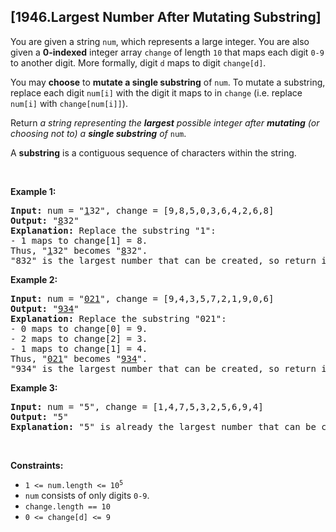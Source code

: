 ## [1946.Largest Number After Mutating Substring]
<p>You are given a string <code>num</code>, which represents a large integer. You are also given a <strong>0-indexed</strong> integer array <code>change</code> of length <code>10</code> that maps each digit <code>0-9</code> to another digit. More formally, digit <code>d</code> maps to digit <code>change[d]</code>.</p>

<p>You may <strong>choose</strong> to <b>mutate a single substring</b> of <code>num</code>. To mutate a substring, replace each digit <code>num[i]</code> with the digit it maps to in <code>change</code> (i.e. replace <code>num[i]</code> with <code>change[num[i]]</code>).</p>

<p>Return <em>a string representing the <strong>largest</strong> possible integer after <strong>mutating</strong> (or choosing not to) a <strong>single substring</strong> of </em><code>num</code>.</p>

<p>A <strong>substring</strong> is a contiguous sequence of characters within the string.</p>

<p>&nbsp;</p>
<p><strong class="example">Example 1:</strong></p>

<pre>
<strong>Input:</strong> num = &quot;<u>1</u>32&quot;, change = [9,8,5,0,3,6,4,2,6,8]
<strong>Output:</strong> &quot;<u>8</u>32&quot;
<strong>Explanation:</strong> Replace the substring &quot;1&quot;:
- 1 maps to change[1] = 8.
Thus, &quot;<u>1</u>32&quot; becomes &quot;<u>8</u>32&quot;.
&quot;832&quot; is the largest number that can be created, so return it.
</pre>

<p><strong class="example">Example 2:</strong></p>

<pre>
<strong>Input:</strong> num = &quot;<u>021</u>&quot;, change = [9,4,3,5,7,2,1,9,0,6]
<strong>Output:</strong> &quot;<u>934</u>&quot;
<strong>Explanation:</strong> Replace the substring &quot;021&quot;:
- 0 maps to change[0] = 9.
- 2 maps to change[2] = 3.
- 1 maps to change[1] = 4.
Thus, &quot;<u>021</u>&quot; becomes &quot;<u>934</u>&quot;.
&quot;934&quot; is the largest number that can be created, so return it.
</pre>

<p><strong class="example">Example 3:</strong></p>

<pre>
<strong>Input:</strong> num = &quot;5&quot;, change = [1,4,7,5,3,2,5,6,9,4]
<strong>Output:</strong> &quot;5&quot;
<strong>Explanation:</strong> &quot;5&quot; is already the largest number that can be created, so return it.
</pre>

<p>&nbsp;</p>
<p><strong>Constraints:</strong></p>

<ul>
	<li><code>1 &lt;= num.length &lt;= 10<sup>5</sup></code></li>
	<li><code>num</code> consists of only digits <code>0-9</code>.</li>
	<li><code>change.length == 10</code></li>
	<li><code>0 &lt;= change[d] &lt;= 9</code></li>
</ul>

